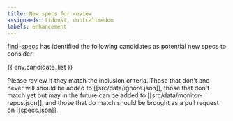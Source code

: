 ```yaml
---
title: New specs for review
assigneeds: tidoust, dontcallmedom
labels: enhancement
---
```

[find-specs](src/find-specs.js) has identified the following candidates as potential new specs to consider:

{{ env.candidate_list }}

Please review if they match the inclusion criteria. Those that don't and never will should be added to [[src/data/ignore.json]], those that don't match yet but may in the future can be added to [[src/data/monitor-repos.json]], and those that do match should be brought as a pull request on [[specs.json]].